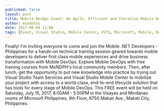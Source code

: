 ```yaml
---
published: false
layout: post
title: Mobile DevOps Event: An Agile, Efficient and Iterative Mobile Development Journey
author: mindofai
date: 2017-06-04 12:00
tags: [Event, Visual Studio, Mobile Center, VSTS, Microsoft, Mobile, Devops, Free, Hands-on, Speaker, XAML, Mobile App, UWP, iOS, Android, Xamarin, Xamarin. Forms]
---
```


Finally! I'm inviting everyone to come and join the Mobile .NET Developers - Philippines for a hands-on technical training session geared towards mobile developers to deliver first class mobile experiences and drive business transformation with Mobile DevOps.
Explore Mobile DevOps with free training courses from MoNDPH's local community members. Then, after lunch, get the opportunity to put new knowledge into practice by trying out Visual Studio Team Services and Visual Studio Mobile Center to mobilize your project with access to a world-class, end-to-end lifecycle solution that has tools for every stage of Mobile DevOps.
This FREE event will be held on Saturday, July 15, 2017, 8:00AM - 5:00PM in the Visayas and Mindanao rooms of Microsoft Philippines, 8th Floor, 6750 Makati Ave., Makati City, Philippines.
